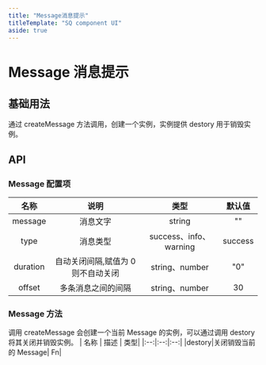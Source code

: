 ```yaml
---
title: "Message消息提示"
titleTemplate: "SQ component UI"
aside: true
---
```


# Message 消息提示

## 基础用法

通过 createMessage 方法调用，创建一个实例，实例提供 destory 用于销毁实例。

<preview path="../../demo/message.vue" title="message消息提示" description="component description content"></preview>

## API

### Message 配置项

|   名称   |                说明                |          类型          | 默认值  |
| :------: | :--------------------------------: | :--------------------: | :-----: |
| message  |              消息文字              |         string         |   ""    |
|   type   |              消息类型              | success、info、warning | success |
| duration | 自动关闭间隔,赋值为 0 则不自动关闭 |     string、number     |   "0"   |
|  offset  |         多条消息之间的间隔         |     string、number     |   30    |

### Message 方法

调用 createMessage 会创建一个当前 Message 的实例，可以通过调用 destory 将其关闭并销毁实例。
| 名称 | 描述 | 类型|
|:--:|:--:|:--:|
|destory|关闭销毁当前的 Message| Fn|
